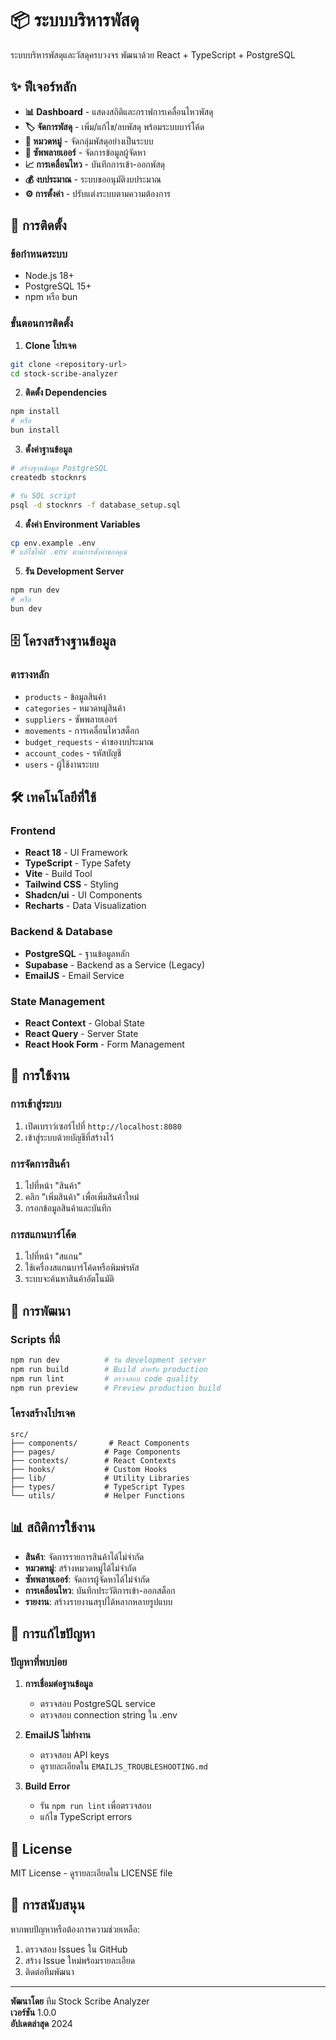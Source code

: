 # 📦 ระบบบริหารพัสดุ

ระบบบริหารพัสดุและวัสดุครบวงจร พัฒนาด้วย React + TypeScript + PostgreSQL

## ✨ ฟีเจอร์หลัก

- **📊 Dashboard** - แสดงสถิติและกราฟการเคลื่อนไหวพัสดุ
- **🏷️ จัดการพัสดุ** - เพิ่ม/แก้ไข/ลบพัสดุ พร้อมระบบบาร์โค้ด
- **📂 หมวดหมู่** - จัดกลุ่มพัสดุอย่างเป็นระบบ
- **🏢 ซัพพลายเออร์** - จัดการข้อมูลผู้จัดหา
- **📈 การเคลื่อนไหว** - บันทึกการเข้า-ออกพัสดุ
- **💰 งบประมาณ** - ระบบขออนุมัติงบประมาณ
- **⚙️ การตั้งค่า** - ปรับแต่งระบบตามความต้องการ

## 🚀 การติดตั้ง

### ข้อกำหนดระบบ
- Node.js 18+ 
- PostgreSQL 15+
- npm หรือ bun

### ขั้นตอนการติดตั้ง

1. **Clone โปรเจค**
```bash
git clone <repository-url>
cd stock-scribe-analyzer
```

2. **ติดตั้ง Dependencies**
```bash
npm install
# หรือ
bun install
```

3. **ตั้งค่าฐานข้อมูล**
```bash
# สร้างฐานข้อมูล PostgreSQL
createdb stocknrs

# รัน SQL script
psql -d stocknrs -f database_setup.sql
```

4. **ตั้งค่า Environment Variables**
```bash
cp env.example .env
# แก้ไขไฟล์ .env ตามการตั้งค่าของคุณ
```

5. **รัน Development Server**
```bash
npm run dev
# หรือ
bun dev
```

## 🗄️ โครงสร้างฐานข้อมูล

### ตารางหลัก
- `products` - ข้อมูลสินค้า
- `categories` - หมวดหมู่สินค้า
- `suppliers` - ซัพพลายเออร์
- `movements` - การเคลื่อนไหวสต็อก
- `budget_requests` - คำของบประมาณ
- `account_codes` - รหัสบัญชี
- `users` - ผู้ใช้งานระบบ

## 🛠️ เทคโนโลยีที่ใช้

### Frontend
- **React 18** - UI Framework
- **TypeScript** - Type Safety
- **Vite** - Build Tool
- **Tailwind CSS** - Styling
- **Shadcn/ui** - UI Components
- **Recharts** - Data Visualization

### Backend & Database
- **PostgreSQL** - ฐานข้อมูลหลัก
- **Supabase** - Backend as a Service (Legacy)
- **EmailJS** - Email Service

### State Management
- **React Context** - Global State
- **React Query** - Server State
- **React Hook Form** - Form Management

## 📱 การใช้งาน

### การเข้าสู่ระบบ
1. เปิดเบราว์เซอร์ไปที่ `http://localhost:8080`
2. เข้าสู่ระบบด้วยบัญชีที่สร้างไว้

### การจัดการสินค้า
1. ไปที่หน้า "สินค้า"
2. คลิก "เพิ่มสินค้า" เพื่อเพิ่มสินค้าใหม่
3. กรอกข้อมูลสินค้าและบันทึก

### การสแกนบาร์โค้ด
1. ไปที่หน้า "สแกน"
2. ใช้เครื่องสแกนบาร์โค้ดหรือพิมพ์รหัส
3. ระบบจะค้นหาสินค้าอัตโนมัติ

## 🔧 การพัฒนา

### Scripts ที่มี
```bash
npm run dev          # รัน development server
npm run build        # Build สำหรับ production
npm run lint         # ตรวจสอบ code quality
npm run preview      # Preview production build
```

### โครงสร้างโปรเจค
```
src/
├── components/       # React Components
├── pages/           # Page Components
├── contexts/        # React Contexts
├── hooks/           # Custom Hooks
├── lib/             # Utility Libraries
├── types/           # TypeScript Types
└── utils/           # Helper Functions
```

## 📊 สถิติการใช้งาน

- **สินค้า**: จัดการรายการสินค้าได้ไม่จำกัด
- **หมวดหมู่**: สร้างหมวดหมู่ได้ไม่จำกัด
- **ซัพพลายเออร์**: จัดการผู้จัดหาได้ไม่จำกัด
- **การเคลื่อนไหว**: บันทึกประวัติการเข้า-ออกสต็อก
- **รายงาน**: สร้างรายงานสรุปได้หลากหลายรูปแบบ

## 🚨 การแก้ไขปัญหา

### ปัญหาที่พบบ่อย

1. **การเชื่อมต่อฐานข้อมูล**
   - ตรวจสอบ PostgreSQL service
   - ตรวจสอบ connection string ใน .env

2. **EmailJS ไม่ทำงาน**
   - ตรวจสอบ API keys
   - ดูรายละเอียดใน `EMAILJS_TROUBLESHOOTING.md`

3. **Build Error**
   - รัน `npm run lint` เพื่อตรวจสอบ
   - แก้ไข TypeScript errors

## 📝 License

MIT License - ดูรายละเอียดใน LICENSE file

## 🤝 การสนับสนุน

หากพบปัญหาหรือต้องการความช่วยเหลือ:
1. ตรวจสอบ Issues ใน GitHub
2. สร้าง Issue ใหม่พร้อมรายละเอียด
3. ติดต่อทีมพัฒนา

---

**พัฒนาโดย** ทีม Stock Scribe Analyzer  
**เวอร์ชัน** 1.0.0  
**อัปเดตล่าสุด** 2024
